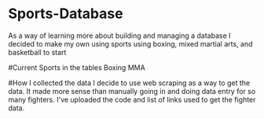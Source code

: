 # Sports-Database
As a way of learning more about building and managing a database I decided to make my own using sports using boxing, mixed martial arts, and basketball to start

#Current Sports in the tables
Boxing
MMA

#How I collected the data
I decide to use web scraping as a way to get the data. It made more sense than manually going in and doing data entry for so many fighters. I've uploaded the code and list of links used to get the fighter data.
